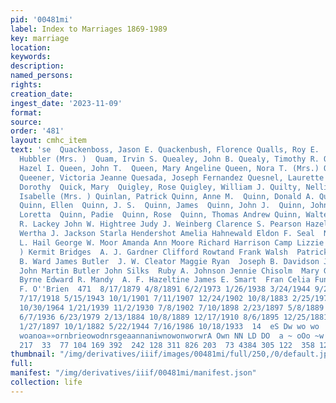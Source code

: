 ```yaml
---
pid: '00481mi'
label: Index to Marriages 1869-1989
key: marriage
location: 
keywords: 
description: 
named_persons: 
rights: 
creation_date: 
ingest_date: '2023-11-09'
format: 
source: 
order: '481'
layout: cmhc_item
text: 'se  Quackenboss, Jason E. Quackenbush, Florence Qualls, Roy E.  Quam, Helen
  Hubbler (Mrs. )  Quam, Irvin S. Quealey, John B. Quealy, Timothy R. Queen, Claude  Queen,
  Hazel I. Queen, John T.  Queen, Mary Angeline Queen, Nora T. (Mrs.) Queen, Samuel
  Queener, Victoria Jeanne Quesada, Joseph Fernandez Quesnel, Laurette Quick, Carlyn  Quick,
  Dorothy  Quick, Mary  Quigley, Rose Quigley, William J. Quilty, Nellie Quinlan,
  Isabelle (Mrs. ) Quinlan, Patrick Quinn, Anne M.  Quinn, Donald A. Quinn, Elizabeth
  Quinn, Ellen  Quinn, J. S.  Quinn, James  Quinn, John J.  Quinn, John J.  Quinn,
  Loretta  Quinn, Padie  Quinn, Rose  Quinn, Thomas Andrew Quinn, Walter F.  Genora
  R. Lackey John W. Hightree Judy J. Weinberg Clarence S. Pearson Hazel C. French
  Wertha J. Jackson Starla Hendershot Amelia Hahnewald Eldon F. Seal  Nora Cryan  Warren
  L. Hail George W. Moor Amanda Ann Moore Richard Harrison Camp Lizzie Walker (Mrs.
  ) Kermit Bridges  A. J. Gardner Clifford Rowtand Frank Walsh  Patrick Hurley Caroline
  B. Ward James Butler  J. W. Cleator Maggie Ryan  Joseph B. Davidson Joyce Ann Pfeiff
  John Martin Butler John Silks  Ruby A. Johnson Jennie Chisolm  Mary Gillan Margaret
  Byrne Edward R. Mandy  A. F. Hazeltine James E. Smart  Fran Celia Funderburg Dorothy
  F. O''Brien  471  8/17/1879 4/8/1891 6/2/1973 1/26/1938 3/24/1944 9/29/1884 6/7/1969
  7/17/1918 5/15/1943 10/1/1901 7/11/1907 12/24/1902 10/8/1883 2/25/1978 11/19/1886
  10/30/1964 1/21/1939 11/2/1930 7/8/1902 7/10/1898 2/23/1897 5/8/1889 12/9/1893 9/22/1882
  6/7/1936 6/23/1979 2/13/1884 10/8/1889 12/17/1910 8/6/1895 12/25/1881 10/12/1902
  1/27/1897 10/1/1882 5/22/1944 7/16/1986 10/18/1933  14  eS Dw wo wo  —  — oe) wowWoawn
  woanoa»»ornbrieowodnrsgeaannaniwnowonworwrA Own NN LD DO  a ~ oOo ~w  21 129 205  137
  217  33  77 104 169 392  242 128 311 826 203  73 4384 305 122  358 127 142 408 260 '
thumbnail: "/img/derivatives/iiif/images/00481mi/full/250,/0/default.jpg"
full: 
manifest: "/img/derivatives/iiif/00481mi/manifest.json"
collection: life
---
```

